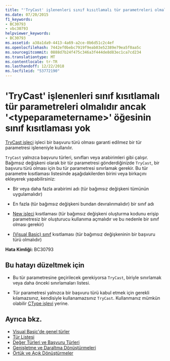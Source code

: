 ```yaml
---
title: "'TryCast' işlenenleri sınıf kısıtlamalı tür parametreleri olmalıdır ancak '&lt;typeparametername&gt;' öğesinin sınıf kısıtlaması yok"
ms.date: 07/20/2015
f1_keywords:
- BC30793
- vbc30793
helpviewer_keywords:
- BC30793
ms.assetid: a38a1da9-4413-4a69-a2ce-0b6d51c2c4ef
ms.openlocfilehash: 7442ef0bebc7919f9eab03e52389e79ea5f0aa5c
ms.sourcegitcommit: 0888d7b24f475c346a3f444de8d83ec1ca7cd234
ms.translationtype: MT
ms.contentlocale: tr-TR
ms.lasthandoff: 12/22/2018
ms.locfileid: "53772190"
---
```

# <a name="trycast-operands-must-be-class-constrained-type-parameters-but-lttypeparameternamegt-has-no-class-constraint"></a>'TryCast' işlenenleri sınıf kısıtlamalı tür parametreleri olmalıdır ancak '&lt;typeparametername&gt;' öğesinin sınıf kısıtlaması yok
[TryCast işleci](../../visual-basic/language-reference/operators/trycast-operator.md) işleci bir başvuru türü olması garanti edilmez bir tür parametresi işleneniyle kullanılır.  
  
 `TryCast` yalnızca başvuru türleri, sınıfları veya arabirimleri gibi çalışır. Bağımsız değişkeni olarak bir tür parametresi gönderdiğinizde `TryCast`, bir başvuru türü olması için bu tür parametresi sınırlamak gerekir. Bu tür parametre kısıtlaması listesinde aşağıdakilerden birini veya birkaçını ekleyerek yapabilirsiniz:  
  
-   Bir veya daha fazla arabirimi adı (tür bağımsız değişkeni tümünün uygulamalıdır)  
  
-   En fazla (tür bağımsız değişkeni bundan devralınmalıdır) bir sınıf adı  
  
-   [New işleci](../../visual-basic/language-reference/operators/new-operator.md) kısıtlaması (tür bağımsız değişkeni oluşturma kodunu erişip parametresiz bir oluşturucu kullanıma açmalıdır ve bu nedenle bir sınıf olması gerekir)  
  
-   [(Visual Basic) sınıf](../../visual-basic/language-reference/statements/class-statement.md) kısıtlaması (tür bağımsız değişkeninin bir başvuru türü olmalıdır)  
  
 **Hata Kimliği:** BC30793  
  
## <a name="to-correct-this-error"></a>Bu hatayı düzeltmek için  
  
-   Bu tür parametresine geçirilecek gerekiyorsa `TryCast`, biriyle sınırlamak veya daha önceki sınırlamaları listesi.  
  
-   Tür parametresi yalnızca bir başvuru türü kabul etmek için gerekli kılamazsınız, kendisiyle kullanamazsınız `TryCast`. Kullanmanız mümkün olabilir [CType işlevi](../../visual-basic/language-reference/functions/ctype-function.md) yerine.  
  
## <a name="see-also"></a>Ayrıca bkz.

- [Visual Basic'de genel türler](../../visual-basic/programming-guide/language-features/data-types/generic-types.md)  
- [Tür Listesi](../../visual-basic/language-reference/statements/type-list.md)  
- [Değer Türleri ve Başvuru Türleri](../../visual-basic/programming-guide/language-features/data-types/value-types-and-reference-types.md)  
- [Genişletme ve Daraltma Dönüştürmeleri](../../visual-basic/programming-guide/language-features/data-types/widening-and-narrowing-conversions.md)  
- [Örtük ve Açık Dönüştürmeler](../../visual-basic/programming-guide/language-features/data-types/implicit-and-explicit-conversions.md)
